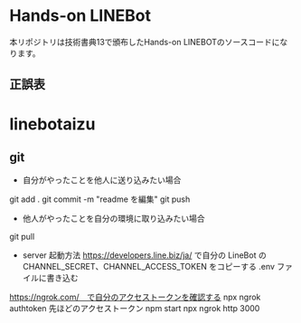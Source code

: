 # Hands-on LINEBot

本リポジトリは技術書典13で頒布したHands-on LINEBOTのソースコードになります。

## 正誤表
# linebotaizu

## git
- 自分がやったことを他人に送り込みたい場合

git add .
git commit -m "readme を編集"
git push

- 他人がやったことを自分の環境に取り込みたい場合

git pull

- server 起動方法
https://developers.line.biz/ja/ で自分の LineBot の CHANNEL_SECRET、CHANNEL_ACCESS_TOKEN をコピーする
.env ファイルに書き込む

https://ngrok.com/　で自分のアクセストークンを確認する
npx ngrok authtoken 先ほどのアクセストークン
npm start
npx ngrok http 3000